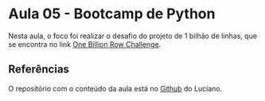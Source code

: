 # Aula 05 - Bootcamp de Python

Nesta aula, o foco foi realizar o desafio do projeto de 1 bilhão de linhas, que se encontra no link [One Billion Row Challenge](https://github.com/guilhermesm28/one_billion_row_challenge).

## Referências

O repositório com o conteúdo da aula está no [Github](https://github.com/lvgalvao/data-engineering-roadmap/tree/main/Bootcamp%20-%20Python%20para%20dados/aula05) do Luciano.

